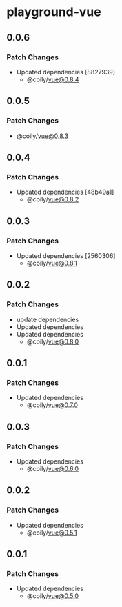# playground-vue

## 0.0.6

### Patch Changes

- Updated dependencies [8827939]
  - @coily/vue@0.8.4

## 0.0.5

### Patch Changes

- @coily/vue@0.8.3

## 0.0.4

### Patch Changes

- Updated dependencies [48b49a1]
  - @coily/vue@0.8.2

## 0.0.3

### Patch Changes

- Updated dependencies [2560306]
  - @coily/vue@0.8.1

## 0.0.2

### Patch Changes

- update dependencies
- Updated dependencies
- Updated dependencies
  - @coily/vue@0.8.0

## 0.0.1

### Patch Changes

- Updated dependencies
  - @coily/vue@0.7.0

## 0.0.3

### Patch Changes

- Updated dependencies
  - @coily/vue@0.6.0

## 0.0.2

### Patch Changes

- Updated dependencies
  - @coily/vue@0.5.1

## 0.0.1

### Patch Changes

- Updated dependencies
  - @coily/vue@0.5.0
